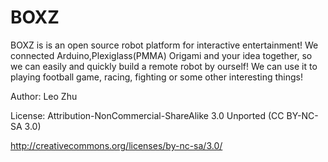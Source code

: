 BOXZ
====

BOXZ is is an open source robot platform for interactive entertainment! We connected Arduino,Plexiglass(PMMA) Origami and your idea together, so we can easily and quickly build a remote robot by ourself! We can use it to playing football game, racing, fighting or some other interesting things!

Author: Leo Zhu 


License: Attribution-NonCommercial-ShareAlike 3.0 Unported (CC BY-NC-SA 3.0) 

http://creativecommons.org/licenses/by-nc-sa/3.0/ 

